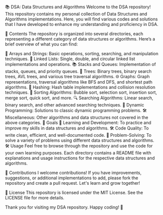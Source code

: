 📚 DSA: Data Structures and Algorithms
Welcome to the DSA repository! This repository contains my personal collection of Data Structures and Algorithms implementations. Here, you will find various codes and solutions that I have developed to enhance my understanding and proficiency in DSA.

📂 Contents
The repository is organized into several directories, each representing a different category of data structures or algorithms. Here’s a brief overview of what you can find:

📑 Arrays and Strings: Basic operations, sorting, searching, and manipulation techniques.
🔗 Linked Lists: Single, double, and circular linked list implementations and operations.
📚 Stacks and Queues: Implementation of stacks, queues, and priority queues.
🌳 Trees: Binary trees, binary search trees, AVL trees, and various tree traversal algorithms.
🌐 Graphs: Graph representations, traversal algorithms like BFS and DFS, and shortest path algorithms.
🔐 Hashing: Hash table implementations and collision resolution techniques.
🔄 Sorting Algorithms: Bubble sort, selection sort, insertion sort, merge sort, quick sort, and more.
🔍 Searching Algorithms: Linear search, binary search, and other advanced searching techniques.
🧩 Dynamic Programming: Solutions to classic dynamic programming problems.
🛠️ Miscellaneous: Other algorithms and data structures not covered in the above categories.
🎯 Goals
🧠 Learning and Development: To practice and improve my skills in data structures and algorithms.
🛠️ Code Quality: To write clean, efficient, and well-documented code.
🧩 Problem-Solving: To solve a variety of problems using different data structures and algorithms.
🛠️ Usage
Feel free to browse through the repository and use the code for your own learning purposes. Each directory contains a README file with explanations and usage instructions for the respective data structures and algorithms.

🤝 Contributions
I welcome contributions! If you have improvements, suggestions, or additional implementations to add, please fork the repository and create a pull request. Let's learn and grow together!

📜 License
This repository is licensed under the MIT License. See the LICENSE file for more details.

Thank you for visiting my DSA repository. Happy coding! 🚀
